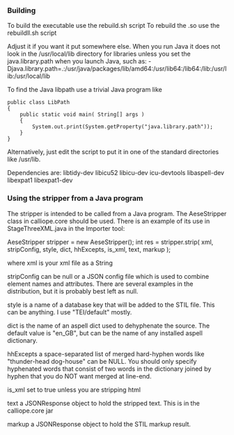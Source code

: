 ### Building
To build the executable use the rebuild.sh script
To rebuild the .so use the rebuildll.sh script

Adjust it if you want it put somewhere else. When you run Java it does 
not look in the /usr/local/lib directory for libraries unless you set 
the java.library.path when you launch Java, such as: 
-Djava.library.path=.:/usr/java/packages/lib/amd64:/usr/lib64:/lib64:/lib:/usr/lib:/usr/local/lib 

To find the Java libpath use a trivial Java program like

    public class LibPath
    {
        public static void main( String[] args )
        {
            System.out.print(System.getProperty("java.library.path"));
        }
    }

Alternatively, just edit the script to put it in one of the standard 
directories like /usr/lib.

Dependencies are:
libtidy-dev
libicu52
libicu-dev
icu-devtools
libaspell-dev
libexpat1
libexpat1-dev


### Using the stripper from a Java program
The stripper is intended to be called from a Java program. The 
AeseStripper class in calliope.core should be used. There is an 
example of its use in StageThreeXML.java in the Importer tool:

AeseStripper stripper = new AeseStripper();
int res = stripper.strip( xml, stripConfig, 
    style, dict, hhExcepts, 
    is_xml, text, markup );

where xml is your xml file as a String

stripConfig can be null or a JSON config file which is used to 
combine element names and attributes. There are several examples 
in the distribution, but it is probably best left as null.

style is a name of a database key that will be added to the STIL 
file. This can be anything. I use "TEI/default" mostly.

dict is the name of an aspell dict used to dehyphenate the source. 
The default value is "en_GB", but can be the name of any installed 
aspell dictionary.

hhExcepts a space-separated list of merged hard-hyphen words like 
"thunder-head dog-house" can be NULL. You should only specify 
hyphenated words that consist of two words in the dictionary 
joined by hyphen that you do NOT want merged at line-end.

is_xml set to true unless you are stripping html

text a JSONResponse object to hold the stripped text. This is in 
the calliope.core jar

markup a JSONResponse object to hold the STIL markup result.

